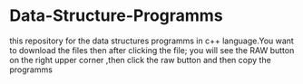 # Data-Structure-Programms
this repository for the data structures programms in c++ language.You want to download the files then after clicking the file; you will see the RAW button on the right upper corner ,then click the raw button and then copy the programms
